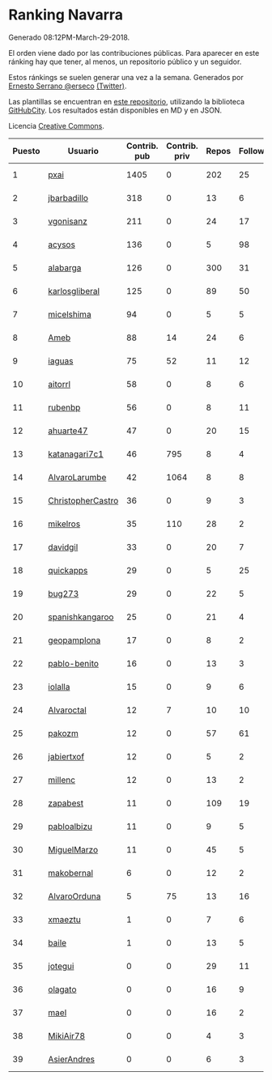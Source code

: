 # Ranking Navarra

Generado 08:12PM-March-29-2018.

El orden viene dado por las contribuciones públicas. Para aparecer en este ránking hay que tener, al menos, un repositorio público y un seguidor.

Estos ránkings se suelen generar una vez a la semana. Generados por [Ernesto Serrano @erseco](https://github.com/erseco/) [(Twitter)](https://twitter.com/erseco).

Las plantillas se encuentran en [este repositorio](https://github.com/iblancasa/GH-Spanish-Ranking), utilizando la biblioteca [GitHubCity](https://github.com/iblancasa/GitHubCity). Los resultados están disponibles en MD y en JSON.

Licencia [Creative Commons](https://creativecommons.org/licenses/by/4.0/).

| Puesto   |  Usuario  | Contrib. pub | Contrib. priv |Repos| Followers | Desde |  Avatar  |
|----------|-----------|--------------|---------------|-----|-----------|-------|----------|
|1|[pxai](https://github.com/pxai)|1405|0|202|25|2011-12-02|![pxai](https://avatars0.githubusercontent.com/u/1235511)|
|2|[jbarbadillo](https://github.com/jbarbadillo)|318|0|13|6|2016-01-29|![jbarbadillo](https://avatars1.githubusercontent.com/u/16958961)|
|3|[vgonisanz](https://github.com/vgonisanz)|211|0|24|17|2012-05-03|![vgonisanz](https://avatars3.githubusercontent.com/u/1701387)|
|4|[acysos](https://github.com/acysos)|136|0|5|98|2012-04-18|![acysos](https://avatars3.githubusercontent.com/u/1657112)|
|5|[alabarga](https://github.com/alabarga)|126|0|300|31|2009-12-11|![alabarga](https://avatars3.githubusercontent.com/u/166339)|
|6|[karlosgliberal](https://github.com/karlosgliberal)|125|0|89|50|2010-02-10|![karlosgliberal](https://avatars0.githubusercontent.com/u/200922)|
|7|[micelshima](https://github.com/micelshima)|94|0|5|5|2014-12-15|![micelshima](https://avatars3.githubusercontent.com/u/10197970)|
|8|[Ameb](https://github.com/Ameb)|88|14|24|6|2010-09-03|![Ameb](https://avatars2.githubusercontent.com/u/386567)|
|9|[iaguas](https://github.com/iaguas)|75|52|11|12|2013-04-25|![iaguas](https://avatars0.githubusercontent.com/u/4259550)|
|10|[aitorrl](https://github.com/aitorrl)|58|0|8|6|2010-08-19|![aitorrl](https://avatars2.githubusercontent.com/u/369424)|
|11|[rubenbp](https://github.com/rubenbp)|56|0|8|11|2011-01-18|![rubenbp](https://avatars0.githubusercontent.com/u/570775)|
|12|[ahuarte47](https://github.com/ahuarte47)|47|0|20|15|2013-09-30|![ahuarte47](https://avatars3.githubusercontent.com/u/5576272)|
|13|[katanagari7c1](https://github.com/katanagari7c1)|46|795|8|4|2011-05-03|![katanagari7c1](https://avatars1.githubusercontent.com/u/765232)|
|14|[AlvaroLarumbe](https://github.com/AlvaroLarumbe)|42|1064|8|8|2013-04-25|![AlvaroLarumbe](https://avatars1.githubusercontent.com/u/4255881)|
|15|[ChristopherCastro](https://github.com/ChristopherCastro)|36|0|9|3|2011-04-25|![ChristopherCastro](https://avatars0.githubusercontent.com/u/749463)|
|16|[mikelros](https://github.com/mikelros)|35|110|28|2|2016-09-15|![mikelros](https://avatars1.githubusercontent.com/u/22213811)|
|17|[davidgil](https://github.com/davidgil)|33|0|20|7|2012-03-04|![davidgil](https://avatars2.githubusercontent.com/u/1498740)|
|18|[quickapps](https://github.com/quickapps)|29|0|5|25|2011-10-15|![quickapps](https://avatars0.githubusercontent.com/u/1129842)|
|19|[bug273](https://github.com/bug273)|29|0|22|5|2010-08-20|![bug273](https://avatars0.githubusercontent.com/u/370630)|
|20|[spanishkangaroo](https://github.com/spanishkangaroo)|25|0|21|4|2009-10-29|![spanishkangaroo](https://avatars2.githubusercontent.com/u/146285)|
|21|[geopamplona](https://github.com/geopamplona)|17|0|8|2|2017-01-10|![geopamplona](https://avatars3.githubusercontent.com/u/25028240)|
|22|[pablo-benito](https://github.com/pablo-benito)|16|0|13|3|2015-05-07|![pablo-benito](https://avatars0.githubusercontent.com/u/12297597)|
|23|[iolalla](https://github.com/iolalla)|15|0|9|6|2010-06-17|![iolalla](https://avatars2.githubusercontent.com/u/308066)|
|24|[Alvaroctal](https://github.com/Alvaroctal)|12|7|10|10|2013-05-29|![Alvaroctal](https://avatars0.githubusercontent.com/u/4562922)|
|25|[pakozm](https://github.com/pakozm)|12|0|57|61|2012-10-26|![pakozm](https://avatars2.githubusercontent.com/u/2655921)|
|26|[jabiertxof](https://github.com/jabiertxof)|12|0|5|2|2013-04-30|![jabiertxof](https://avatars3.githubusercontent.com/u/4304876)|
|27|[millenc](https://github.com/millenc)|12|0|13|2|2014-06-11|![millenc](https://avatars0.githubusercontent.com/u/7861428)|
|28|[zapabest](https://github.com/zapabest)|11|0|109|19|2012-01-08|![zapabest](https://avatars0.githubusercontent.com/u/1312256)|
|29|[pabloalbizu](https://github.com/pabloalbizu)|11|0|9|5|2013-01-09|![pabloalbizu](https://avatars0.githubusercontent.com/u/3223601)|
|30|[MiguelMarzo](https://github.com/MiguelMarzo)|11|0|45|5|2016-09-15|![MiguelMarzo](https://avatars1.githubusercontent.com/u/22213563)|
|31|[makobernal](https://github.com/makobernal)|6|0|12|2|2012-12-01|![makobernal](https://avatars0.githubusercontent.com/u/2937992)|
|32|[AlvaroOrduna](https://github.com/AlvaroOrduna)|5|75|13|16|2013-04-26|![AlvaroOrduna](https://avatars0.githubusercontent.com/u/4264243)|
|33|[xmaeztu](https://github.com/xmaeztu)|1|0|7|6|2011-04-01|![xmaeztu](https://avatars0.githubusercontent.com/u/703490)|
|34|[baile](https://github.com/baile)|1|0|13|5|2013-07-01|![baile](https://avatars3.githubusercontent.com/u/4908845)|
|35|[jotegui](https://github.com/jotegui)|0|0|29|11|2011-02-28|![jotegui](https://avatars3.githubusercontent.com/u/642210)|
|36|[olagato](https://github.com/olagato)|0|0|16|9|2009-11-05|![olagato](https://avatars0.githubusercontent.com/u/149179)|
|37|[mael](https://github.com/mael)|0|0|16|2|2010-02-10|![mael](https://avatars1.githubusercontent.com/u/200936)|
|38|[MikiAir78](https://github.com/MikiAir78)|0|0|4|3|2013-11-07|![MikiAir78](https://avatars1.githubusercontent.com/u/5882570)|
|39|[AsierAndres](https://github.com/AsierAndres)|0|0|6|3|2016-09-23|![AsierAndres](https://avatars1.githubusercontent.com/u/22394419)|
